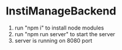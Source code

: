 # InstiManageBackend

 1. run "npm i" to install node modules
 2. run "npm run server" to start the server 
 3. server is running on 8080 port
